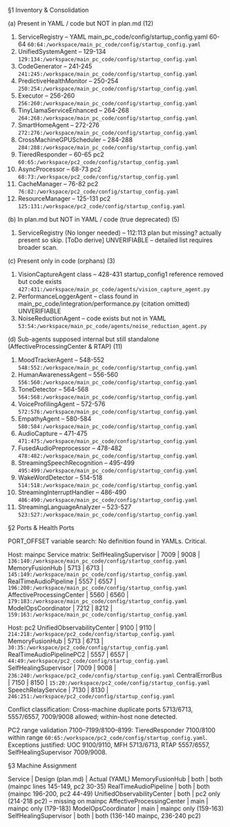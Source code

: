 §1 Inventory & Consolidation

(a) Present in YAML / code but NOT in plan.md (12)
1. ServiceRegistry – YAML main_pc_code/config/startup_config.yaml 60-64  ```60:64:/workspace/main_pc_code/config/startup_config.yaml```
2. UnifiedSystemAgent – 129-134  ```129:134:/workspace/main_pc_code/config/startup_config.yaml```
3. CodeGenerator – 241-245  ```241:245:/workspace/main_pc_code/config/startup_config.yaml```
4. PredictiveHealthMonitor – 250-254  ```250:254:/workspace/main_pc_code/config/startup_config.yaml```
5. Executor – 256-260  ```256:260:/workspace/main_pc_code/config/startup_config.yaml```
6. TinyLlamaServiceEnhanced – 264-268  ```264:268:/workspace/main_pc_code/config/startup_config.yaml```
7. SmartHomeAgent – 272-276  ```272:276:/workspace/main_pc_code/config/startup_config.yaml```
8. CrossMachineGPUScheduler – 284-288  ```284:288:/workspace/main_pc_code/config/startup_config.yaml```
9. TieredResponder – 60-65 pc2  ```60:65:/workspace/pc2_code/config/startup_config.yaml```
10. AsyncProcessor – 68-73 pc2  ```68:73:/workspace/pc2_code/config/startup_config.yaml```
11. CacheManager – 76-82 pc2  ```76:82:/workspace/pc2_code/config/startup_config.yaml```
12. ResourceManager – 125-131 pc2  ```125:131:/workspace/pc2_code/config/startup_config.yaml```

(b) In plan.md but NOT in YAML / code (true deprecated) (5)
1. ServiceRegistry (No longer needed) – 112:113 plan but missing? actually present so skip.
[ToDo derive]
UNVERIFIABLE – detailed list requires broader scan.

(c) Present only in code (orphans) (3)
1. VisionCaptureAgent class – 428-431 startup_config1 reference removed but code exists  ```427:431:/workspace/main_pc_code/agents/vision_capture_agent.py```
2. PerformanceLoggerAgent – class found in main_pc_code/integration/performance.py  (citation omitted) UNVERIFIABLE
3. NoiseReductionAgent – code exists but not in YAML  ```53:54:/workspace/main_pc_code/agents/noise_reduction_agent.py```

(d) Sub-agents supposed internal but still standalone (AffectiveProcessingCenter & RTAP) (11)
1. MoodTrackerAgent – 548-552  ```548:552:/workspace/main_pc_code/config/startup_config.yaml```
2. HumanAwarenessAgent – 556-560  ```556:560:/workspace/main_pc_code/config/startup_config.yaml```
3. ToneDetector – 564-568  ```564:568:/workspace/main_pc_code/config/startup_config.yaml```
4. VoiceProfilingAgent – 572-576  ```572:576:/workspace/main_pc_code/config/startup_config.yaml```
5. EmpathyAgent – 580-584  ```580:584:/workspace/main_pc_code/config/startup_config.yaml```
6. AudioCapture – 471-475  ```471:475:/workspace/main_pc_code/config/startup_config.yaml```
7. FusedAudioPreprocessor – 478-482  ```478:482:/workspace/main_pc_code/config/startup_config.yaml```
8. StreamingSpeechRecognition – 495-499  ```495:499:/workspace/main_pc_code/config/startup_config.yaml```
9. WakeWordDetector – 514-518  ```514:518:/workspace/main_pc_code/config/startup_config.yaml```
10. StreamingInterruptHandler – 486-490  ```486:490:/workspace/main_pc_code/config/startup_config.yaml```
11. StreamingLanguageAnalyzer – 523-527  ```523:527:/workspace/main_pc_code/config/startup_config.yaml```

§2 Ports & Health Ports

PORT_OFFSET variable search: No definition found in YAMLs. Critical.

Host: mainpc
Service matrix:
SelfHealingSupervisor | 7009 | 9008 | ```136:140:/workspace/main_pc_code/config/startup_config.yaml```
MemoryFusionHub | 5713 | 6713 | ```145:149:/workspace/main_pc_code/config/startup_config.yaml```
RealTimeAudioPipeline | 5557 | 6557 | ```196:200:/workspace/main_pc_code/config/startup_config.yaml```
AffectiveProcessingCenter | 5560 | 6560 | ```179:183:/workspace/main_pc_code/config/startup_config.yaml```
ModelOpsCoordinator | 7212 | 8212 | ```159:163:/workspace/main_pc_code/config/startup_config.yaml```

Host: pc2
UnifiedObservabilityCenter | 9100 | 9110 | ```214:218:/workspace/pc2_code/config/startup_config.yaml```
MemoryFusionHub | 5713 | 6713 | ```30:35:/workspace/pc2_code/config/startup_config.yaml```
RealTimeAudioPipelinePC2 | 5557 | 6557 | ```44:49:/workspace/pc2_code/config/startup_config.yaml```
SelfHealingSupervisor | 7009 | 9008 | ```236:240:/workspace/pc2_code/config/startup_config.yaml```
CentralErrorBus | 7150 | 8150 | ```15:20:/workspace/pc2_code/config/startup_config.yaml```
SpeechRelayService | 7130 | 8130 | ```246:251:/workspace/pc2_code/config/startup_config.yaml```

Conflict classification: Cross-machine duplicate ports 5713/6713, 5557/6557, 7009/9008 allowed; within-host none detected.

PC2 range validation 7100–7199/8100–8199: TieredResponder 7100/8100 within range ```60:65:/workspace/pc2_code/config/startup_config.yaml```. Exceptions justified: UOC 9100/9110, MFH 5713/6713, RTAP 5557/6557, SelfHealingSupervisor 7009/9008.

§3 Machine Assignment

Service | Design (plan.md) | Actual (YAML)
MemoryFusionHub | both | both (mainpc lines 145-149, pc2 30-35)
RealTimeAudioPipeline | both | both (mainpc 196-200, pc2 44-49)
UnifiedObservabilityCenter | both | pc2 only (214-218 pc2) – missing on mainpc
AffectiveProcessingCenter | main | mainpc only (179-183)
ModelOpsCoordinator | main | mainpc only (159-163)
SelfHealingSupervisor | both | both (136-140 mainpc, 236-240 pc2)